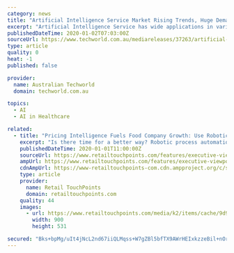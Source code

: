 ```yaml
---
category: news
title: "Artificial Intelligence Service Market Rising Trends, Huge Demand, Business Strategies, High Growth Rate By 2029"
excerpt: "Artificial Intelligence Service has wide applications in various industries and is used for BFSI, Telecommunications and IT, Retail and E-Commerce, Government and Defense, Healthcare, Manufacturing, Energy and Utilities, Construction and Engineering, Others. Also, the market is anticipated to grow because of the innovation of novel ..."
publishedDateTime: 2020-01-02T07:03:00Z
sourceUrl: https://www.techworld.com.au/mediareleases/37263/artificial-intelligence-service-market-rising/
type: article
quality: 0
heat: -1
published: false

provider:
  name: Australian Techworld
  domain: techworld.com.au

topics:
  - AI
  - AI in Healthcare

related:
  - title: "Pricing Intelligence Fuels Food Company Growth: Use Robotic Process Automation To Gain A New Edge"
    excerpt: "Is there time for a better way? Robotic process automation (RPA) uses artificial intelligence (AI) and machine learning capabilities to handle high-volume, repeatable tasks. The benefits of RPA are compelling, including reduced human error and labor, improved data security, integrated data management and higher employee satisfaction."
    publishedDateTime: 2020-01-01T11:00:00Z
    sourceUrl: https://www.retailtouchpoints.com/features/executive-viewpoints/pricing-intelligence-fuels-food-company-growth-use-robotic-process-automation-to-gain-a-new-edge
    ampUrl: https://www.retailtouchpoints.com/features/executive-viewpoints/pricing-intelligence-fuels-food-company-growth-use-robotic-process-automation-to-gain-a-new-edge/amp
    cdnAmpUrl: https://www-retailtouchpoints-com.cdn.ampproject.org/c/s/www.retailtouchpoints.com/features/executive-viewpoints/pricing-intelligence-fuels-food-company-growth-use-robotic-process-automation-to-gain-a-new-edge/amp
    type: article
    provider:
      name: Retail TouchPoints
      domain: retailtouchpoints.com
    quality: 44
    images:
      - url: https://www.retailtouchpoints.com/media/k2/items/cache/9d938d8abba7a40b7e0a8e884db372b2_L.jpg
        width: 900
        height: 531

secured: "Bks+bpMg/uIt4jNcL2nd67iiQLMqss+W7gZBl5bfTX9AWrHEIxkzzeBil+nOrZClDQT2V41ejXLa/XOv3ok/++SHPNq1LMKVL9nHSy24a98Y9afD+2p8GDt5mPuw/eTIWDAwHjzwtfqkPjeK7HayhifKm+YpP9STiLZTr8QBjoiYmKyp2vXlu8kX/VCGGZOOdh2QOPxCosmmR07PynZJT+QpJzs3ewPI2HQu80JHPpGC6M7G6fn6N2SQaFneOSDGRXObFVEVM0eau5hsBYzGXA==;j8d4CrgPv2K0LK4Wul8zNg=="
---
```


